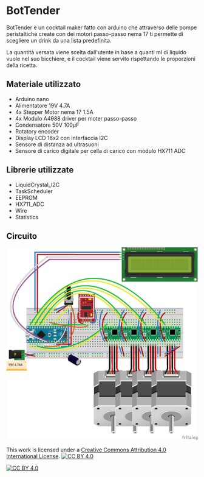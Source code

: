 # BotTender

BotTender è un cocktail maker fatto con arduino che attraverso delle pompe peristaltiche create con dei motori passo-passo nema 17 ti permette di scegliere un drink da una lista predefinita. 

La quantità versata viene scelta dall'utente in base a quanti ml di liquido vuole nel suo bicchiere, e il cocktail viene servito rispettando le proporzioni della ricetta.

## Materiale utilizzato
- Arduino nano
- Alimentatore 19V 4.7A
- 4x Stepper Motor nema 17 1.5A 
- 4x Modulo A4988 driver per moter passo-passo
- Condensatore 50V 100$\mu F$ 
- Rotatory encoder
- Display LCD 16x2 con interfaccia I2C
- Sensore di distanza ad ultrasuoni
- Sensore di carico digitale per cella di carico con modulo HX711 ADC 

## Librerie utilizzate
- LiquidCrystal_I2C
- TaskScheduler
- EEPROM
- HX711_ADC
- Wire
- Statistics

## Circuito
![](./fritzing/circuit_bb.png)


This work is licensed under a [Creative Commons Attribution 4.0 International
License][cc-by]. [![CC BY 4.0][cc-by-shield]][cc-by]


[![CC BY 4.0][cc-by-image]][cc-by]

[cc-by]: http://creativecommons.org/licenses/by/4.0/
[cc-by-image]: https://i.creativecommons.org/l/by/4.0/88x31.png
[cc-by-shield]: https://img.shields.io/badge/License-CC%20BY%204.0-lightgrey.svg